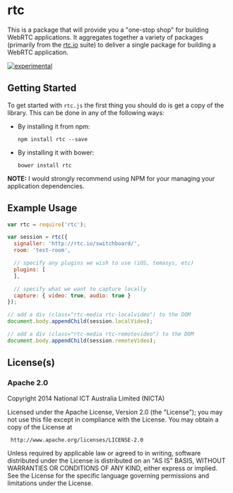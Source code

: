 # rtc

This is a package that will provide you a "one-stop shop" for building
WebRTC applications.  It aggregates together a variety of packages (primarily
from the [rtc.io](https://github.com/rtc-io) suite) to deliver a single
package for building a WebRTC application.

[![experimental](https://img.shields.io/badge/stability-experimental-red.svg)](https://github.com/dominictarr/stability#experimental) 

## Getting Started

To get started with `rtc.js` the first thing you should do is get a copy of the library.  This can be done in any of the following ways:

- By installing it from npm:

  ```
  npm install rtc --save
  ```

- By installing it with bower:

  ```
  bower install rtc
  ```

__NOTE:__ I would strongly recommend using NPM for your managing your application dependencies.


## Example Usage

```js
var rtc = require('rtc');

var session = rtc({
  signaller: 'http://rtc.io/switchboard/',
  room: 'test-room',

  // specify any plugins we wish to use (iOS, temasys, etc)
  plugins: [
  ],

  // specify what we want to capture locally
  capture: { video: true, audio: true }
});

// add a div (class="rtc-media rtc-localvideo") to the DOM
document.body.appendChild(session.localVideo);

// add a div (class="rtc-media rtc-remotevideo") to the DOM
document.body.appendChild(session.remoteVideo);

```

## License(s)

### Apache 2.0

Copyright 2014 National ICT Australia Limited (NICTA)

   Licensed under the Apache License, Version 2.0 (the "License");
   you may not use this file except in compliance with the License.
   You may obtain a copy of the License at

     http://www.apache.org/licenses/LICENSE-2.0

   Unless required by applicable law or agreed to in writing, software
   distributed under the License is distributed on an "AS IS" BASIS,
   WITHOUT WARRANTIES OR CONDITIONS OF ANY KIND, either express or implied.
   See the License for the specific language governing permissions and
   limitations under the License.
